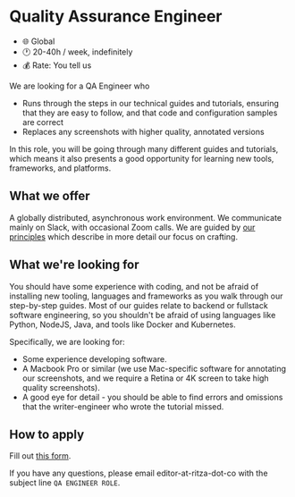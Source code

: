 # Quality Assurance Engineer

- 🌐 Global
- 🕐 20-40h / week, indefinitely
- 💰 Rate: You tell us

We are looking for a QA Engineer who

* Runs through the steps in our technical guides and tutorials, ensuring that they are easy to follow, and that code and configuration samples are correct
* Replaces any screenshots with higher quality, annotated versions

In this role, you will be going through many different guides and tutorials, which means it also presents a good opportunity for learning new tools, frameworks, and platforms.

## What we offer

A globally distributed, asynchronous work environment. We communicate mainly on Slack, with occasional Zoom calls. We are guided by [our principles](https://ritza.co/handbook/how-we-work/principles/) which describe in more detail our focus on crafting.

## What we're looking for

You should have some experience with coding, and not be afraid of installing new tooling, languages and frameworks as you walk through our step-by-step guides. Most of our guides relate to backend or fullstack software engineering, so you shouldn't be afraid of using languages like Python, NodeJS, Java, and tools like Docker and Kubernetes.

Specifically, we are looking for:

* Some experience developing software.
* A Macbook Pro or similar (we use Mac-specific software for annotating our screenshots, and we require a Retina or 4K screen to take high quality screenshots).
* A good eye for detail - you should be able to find errors and omissions that the writer-engineer who wrote the tutorial missed.

## How to apply

Fill out [this form](https://forms.gle/kHzDrwH9tMzA61Y78).

If you have any questions, please email editor-at-ritza-dot-co with the subject line `QA ENGINEER ROLE`.

